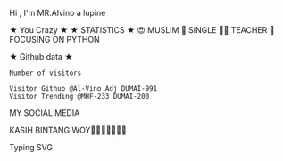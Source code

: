 Hi , I'm MR.Alvino a lupine

★ You Crazy ★ ★ STATISTICS ★
😍 MUSLIM
🌚 SINGLE
👩‍💻 TEACHER
🌟 FOCUSING ON PYTHON

★ Github data ★

    Number of visitors

    Visitor Github @Al-Vino Adj DUMAI-991
    Visitor Trending @MHF-233 DUMAI-200

MY SOCIAL MEDIA

KASIH BINTANG WOY🌟🌟🌟🌟🌟🌟🌟

Typing SVG
